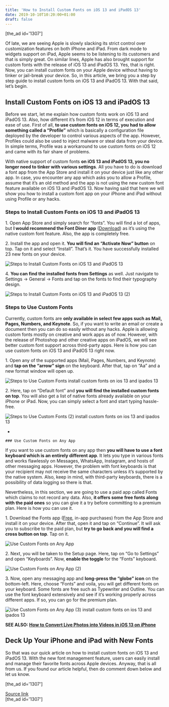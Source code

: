 ```yaml
---
title: 'How to Install Custom Fonts on iOS 13 and iPadOS 13'
date: 2019-10-10T10:20:00+01:00
draft: false
---
```


\[the\_ad id='1307'\]  
  

  

Of late, we are seeing Apple is slowly slacking its strict control over customization features on both iPhone and iPad. From dark mode to widgets support on iPad, Apple seems to be listening to its customers and that is simply great. On similar lines, Apple has also brought support for custom fonts with the release of iOS 13 and iPadOS 13. Yes, that is right. Now, you can install custom fonts on your Apple device without having to tinker or jail-break your device. So, in this article, we bring you a step by step guide to install custom fonts on iOS 13 and iPadOS 13. With that said, let’s begin.  

Install Custom Fonts on iOS 13 and iPadOS 13
--------------------------------------------

  

Before we start, let me explain how custom fonts work on iOS 13 and iPadOS 13. Also, how different it’s from iOS 12 in terms of execution and ease of use. First of all, **to use custom fonts on iOS 12, you had to allow something called a “Profile”** which is basically a configuration file deployed by the developer to control various aspects of the app. However, Profiles could also be used to inject malware or steal data from your device. In simple terms, Profile was a workaround to use custom fonts on iOS 12 and came with its fair share of problems.  

With native support of custom fonts **on iOS 13 and iPadOS 13, you no longer need to tinker with various settings**. All you have to do is download a font app from the App Store and install it on your device just like any other app. In case, you encounter any app which asks you to allow a Profile, assume that it’s an old method and the app is not using the new custom font feature available on iOS 13 and iPadOS 13. Now having said that here we will show you how to install a custom font app on your iPhone and iPad without using Profile or any hacks.  

### Steps to Install Custom Fonts on iOS 13 and iPadOS 13

  

1\. Open App Store and simply search for “fonts”. You will find a lot of apps, but **I would recommend the Font Diner app** ([Download](https://apps.apple.com/us/app/font-diner/id1480286620)) as it’s using the native custom font feature. Also, the app is completely free.  

2\. Install the app and open it. **You will find an “Activate Now” button** on top. Tap on it and select “Install”. That’s it. You have successfully installed 23 new fonts on your device.  

![Steps to Install Custom Fonts on iOS 13 and iPadOS 13](https://beebom.com/wp-content/uploads/2019/10/Steps-to-Install-Custom-Fonts-on-iOS-13-and-iPadOS-13.jpg)

4\. **You can find the installed fonts from Settings** as well. Just navigate to Settings -> General -> Fonts and tap on the fonts to find their typography design.  

![Steps to Install Custom Fonts on iOS 13 and iPadOS 13 (2)](https://beebom.com/wp-content/uploads/2019/10/Steps-to-Install-Custom-Fonts-on-iOS-13-and-iPadOS-13-2.jpg)

### Steps to Use Custom Fonts

  

Currently, custom fonts are **only available in select few apps such as Mail, Pages, Numbers, and Keynote**. So, if you want to write an email or create a document then you can do so easily without any hacks. Apple is allowing custom fonts mostly on creative and work apps as of now. However, with the release of Photoshop and other creative apps on iPadOS, we will see better custom font support across third-party apps. Here is how you can use custom fonts on iOS 13 and iPadOS 13 right now.

  
  

  

1\. Open any of the supported apps (Mail, Pages, Numbers, and Keynote) and **tap on the “arrow” sign** on the keyboard. After that, tap on “Aa” and a new format window will open up.  

![Steps to Use Custom Fonts install custom fonts on ios 13 and ipados 13](https://beebom.com/wp-content/uploads/2019/10/Steps-to-Use-Custom-Fonts.jpg)

2\. Here, tap on “Default font” and **you will find the installed custom fonts on top**. You will also get a list of native fonts already available on your iPhone or iPad. Now, you can simply select a font and start typing hassle-free.  

![Steps to Use Custom Fonts (2) install custom fonts on ios 13 and ipados 13](https://beebom.com/wp-content/uploads/2019/10/Steps-to-Use-Custom-Fonts-2.jpg)

*     
    
    ### Use Custom Fonts on Any App
    
      
    
  

If you want to use custom fonts on any app then **you will have to use a font keyboard which is an entirely different app**. It lets you type in various fonts and works flawlessly on Messages, WhatsApp, Instagram, and hosts of other messaging apps. However, the problem with font keyboards is that your recipient may not receive the same characters unless it’s supported by the native system. Also, keep in mind, with third-party keyboards, there is a possibility of data logging so there is that.  

Nevertheless, in this section, we are going to use a paid app called Fonts which claims to not record any data. Also, **it offers some free fonts along with the paid ones** so you can give it a try before committing to a premium plan. Here is how you can use it.  

1\. Download the Fonts app ([Free](https://apps.apple.com/in/app/fonts/id1454061614), in-app purchases) from the App Store and install it on your device. After that, open it and tap on “Continue”. It will ask you to subscribe to the paid plan, but **try to go back and you will find a cross button on top**. Tap on it.  

![Use Custom Fonts on Any App](https://beebom.com/wp-content/uploads/2019/10/Use-Custom-Fonts-on-Any-App.jpg)

2\. Next, you will be taken to the Setup page. Here, tap on “Go to Settings” and open “Keyboards”. Now, **enable the toggle** for the “Fonts” keyboard.

  
  

  

![Use Custom Fonts on Any App (2)](https://beebom.com/wp-content/uploads/2019/10/Use-Custom-Fonts-on-Any-App-2.jpg)

3\. Now, open any messaging app and **long-press the “globe” icon** on the bottom-left. Here, choose “Fonts” and voila, you will get different fonts on your keyboard. Some fonts are free such as Typewriter and Outline. You can use the font keyboard extensively and see if it’s working properly across different apps. If so, you can go for the premium plan.  

![Use Custom Fonts on Any App (3) install custom fonts on ios 13 and ipados 13](https://beebom.com/wp-content/uploads/2019/10/Use-Custom-Fonts-on-Any-App-3.jpg)

**SEE ALSO: [How to Convert Live Photos into Videos in iOS 13 on iPhone](https://beebom.com/how-convert-live-photos-into-videos-ios-13-iphone/)**  

Deck Up Your iPhone and iPad with New Fonts
-------------------------------------------

  

So that was our quick article on how to install custom fonts on iOS 13 and iPadOS 13. With the new font management feature, users can easily install and manage their favorite fonts across Apple devices. Anyway, that is all from us. If you found our article helpful, then do comment down below and let us know.  

  
\[the\_ad id='1307'\]  
  
[Source link](https://beebom.com/how-install-custom-fonts-ios-13-ipados-13/)  
\[the\_ad id='1307'\]